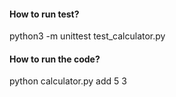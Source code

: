#### How to run test?
python3 -m unittest test_calculator.py

#### How to run the code? 
python calculator.py add 5 3
